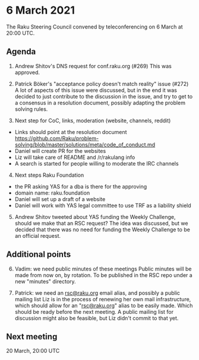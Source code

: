 # 6 March 2021

The Raku Steering Council convened by teleconferencing on 6 March at 20:00 UTC.

## Agenda

1. Andrew Shitov's DNS request for conf.raku.org (#269)
This was approved.

2. Patrick Böker's "acceptance policy doesn't match reality" issue (#272)
A lot of aspects of this issue were discussed, but in the end it was decided to just contribute to the discussion in the issue, and try to get to a consensus in a resolution document, possibly adapting the problem solving rules.

3. Next step for CoC, links, moderation (website, channels, reddit)
- Links should point at the resolution document https://github.com/Raku/problem-solving/blob/master/solutions/meta/code_of_conduct.md
- Daniel will create PR for the websites
- Liz will take care of README and /r/rakulang info
- A search is started for people willing to moderate the IRC channels

4. Next steps Raku Foundation
- the PR asking YAS for a dba is there for the approving
- domain name: raku.foundation
- Daniel will set up a draft of a website
- Daniel will work with YAS legal committee to use TRF as a liability shield

5. Andrew Shitov tweeted about YAS funding the Weekly Challenge, should we make that an RSC request?
The idea was discussed, but we decided that there was no need for funding the Weekly Challenge to be an official request.

## Additional points

6. Vadim: we need public minutes of these meetings
Public minutes will be made from now on, by rotation.  To be published in the RSC repo under a new "minutes" directory.

7. Patrick: we need an rsc@raku.org email alias, and possibly a public mailing list
Liz is in the process of renewing her own mail infrastructure, which should allow for an "rsc@raku.org" alias to be easily made.  Which should be ready before the next meeting.  A public mailing list for discussion might also be feasible, but Liz didn't commit to that yet.

## Next meeting

20 March, 20:00 UTC
